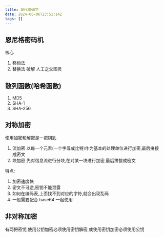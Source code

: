 ```yaml
---
title: 现代密码学
date: 2024-06-06T23:51:14Z
tags: []
---
```


## 恩尼格密码机

核心

1. 移动法
2. 替换法
   破解
   人工之父图灵

## 散列函数(哈希函数)

1. MD5
2. SHA-1
3. SHA-256

## 对称加密

使用加密和解密是一把钥匙

1. 流加密
   以每一个元素(一个字母或比特)作为基本的处理单位进行加密,最后拼接成密文
2. 块加密
   先对信息流进行分块,在对某一块进行加密,最后拼接成密文

特点:

1. 加密速度快
2. 密文不可逆,密钥不能泄露
3. 如何在编码表,上面找不到对应的字符,就会出现乱码
4. 一般需要配合 base64 一起使用

## 非对称加密

有两把密钥,使用公钥加密必须使用密钥解密,或使用密钥加密必须使用公钥
